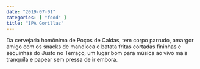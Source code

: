 ```yaml
---
date: "2019-07-01"
categories: [ "food" ]
title: "IPA Gorillaz"
---
```

Da cervejaria homônima de Poços de Caldas, tem corpo parrudo, amargor amigo com os snacks de mandioca e batata fritas cortadas fininhas e sequinhas do Justo no Terraço, um lugar bom para música ao vivo mais tranquila e papear sem pressa de ir embora.
